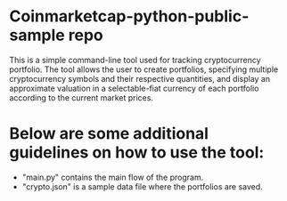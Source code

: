 # Coinmarketcap-python-public-sample repo
This is a simple command-line tool used for tracking cryptocurrency portfolio. 
The tool allows the user to create portfolios, specifying multiple cryptocurrency symbols and their respective quantities, and display an approximate valuation in a selectable-fiat currency of each portfolio according to the current market prices.

# Below are some additional guidelines on how to use the tool:
- "main.py" contains the main flow of the program.
- "crypto.json" is a sample data file where the portfolios are saved.